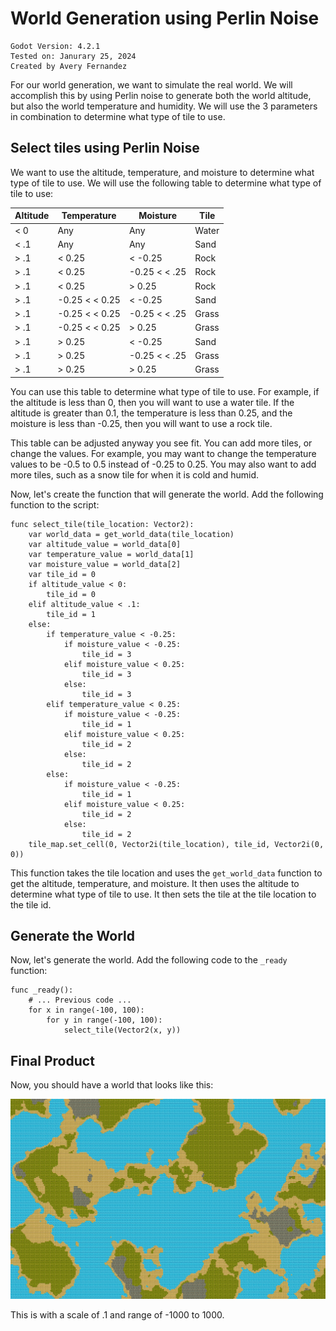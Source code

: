 
# World Generation using Perlin Noise

```
Godot Version: 4.2.1
Tested on: Janurary 25, 2024
Created by Avery Fernandez
```

For our world generation, we want to simulate the real world. We will accomplish this by using Perlin noise to generate both the world altitude, but also the world temperature and humidity. We will use the 3 parameters in combination to determine what type of tile to use.

## Select tiles using Perlin Noise

We want to use the altitude, temperature, and moisture to determine what type of tile to use. We will use the following table to determine what type of tile to use:

|     Altitude     |     Temperature     |     Moisture     |      Tile      |
| ---------------- | ------------------- | ---------------- | -------------- |
|     < 0          |     Any             |     Any          |     Water      | 
|     < .1         |     Any             |     Any          |     Sand       | 
|     > .1         |     < 0.25          |     < -0.25      |     Rock       | (Dry) (Cold)
|     > .1         |     < 0.25          |  -0.25 < < .25   |     Rock       | (Normal) (Cold)
|     > .1         |     < 0.25          |     > 0.25       |     Rock       | (Humid) (Cold)
|     > .1         |  -0.25 < < 0.25     |     < -0.25      |     Sand       | (Dry) (Normal)
|     > .1         |  -0.25 < < 0.25     |  -0.25 < < .25   |     Grass      | (Normal) (Normal)
|     > .1         |  -0.25 < < 0.25     |     > 0.25       |     Grass      | (Humid) (Normal)
|     > .1         |     > 0.25          |     < -0.25      |     Sand       | (Dry) (Hot)
|     > .1         |     > 0.25          |  -0.25 < < .25   |     Grass      | (Normal) (Hot)
|     > .1         |     > 0.25          |     > 0.25       |     Grass      | (Humid) (Hot)

You can use this table to determine what type of tile to use. For example, if the altitude is less than 0, then you will want to use a water tile. If the altitude is greater than 0.1, the temperature is less than 0.25, and the moisture is less than -0.25, then you will want to use a rock tile.

This table can be adjusted anyway you see fit. You can add more tiles, or change the values. For example, you may want to change the temperature values to be -0.5 to 0.5 instead of -0.25 to 0.25. You may also want to add more tiles, such as a snow tile for when it is cold and humid.

Now, let's create the function that will generate the world. Add the following function to the script:

```gdscript
func select_tile(tile_location: Vector2):
	var world_data = get_world_data(tile_location)
	var altitude_value = world_data[0]
	var temperature_value = world_data[1]
	var moisture_value = world_data[2]
	var tile_id = 0
    if altitude_value < 0:
        tile_id = 0
    elif altitude_value < .1:
        tile_id = 1
    else:
        if temperature_value < -0.25:
            if moisture_value < -0.25:
                tile_id = 3
            elif moisture_value < 0.25:
                tile_id = 3
            else:
                tile_id = 3
        elif temperature_value < 0.25:
            if moisture_value < -0.25:
                tile_id = 1
            elif moisture_value < 0.25:
                tile_id = 2
            else:
                tile_id = 2
        else:
            if moisture_value < -0.25:
                tile_id = 1
            elif moisture_value < 0.25:
                tile_id = 2
            else:
                tile_id = 2
    tile_map.set_cell(0, Vector2i(tile_location), tile_id, Vector2i(0, 0))
```

This function takes the tile location and uses the `get_world_data` function to get the altitude, temperature, and moisture. It then uses the altitude to determine what type of tile to use. It then sets the tile at the tile location to the tile id.

## Generate the World

Now, let's generate the world. Add the following code to the `_ready` function:

```gdscript
func _ready():
    # ... Previous code ...
    for x in range(-100, 100):
		for y in range(-100, 100):
			select_tile(Vector2(x, y))
```

## Final Product

Now, you should have a world that looks like this:

![Final Product](images/world.png)

This is with a scale of .1 and range of -1000 to 1000.
